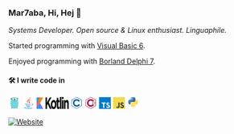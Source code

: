 ### Mar7aba, Hi, Hej 👋

*Systems Developer. Open source & Linux enthusiast. Linguaphile.*

Started programming with [Visual Basic 6](https://en.wikipedia.org/wiki/Visual_Basic).

Enjoyed programming with [Borland Delphi 7](https://winworldpc.com/product/delphi/70).


#### 🛠 I write code in
<img src="https://raw.githubusercontent.com/latiif/latiif/master/go.svg" alt="alt text" width="24"
height="24">
<img src="https://raw.githubusercontent.com/latiif/latiif/master/java.svg" alt="alt text" width="24" height="24">
<img src="https://raw.githubusercontent.com/latiif/latiif/master/kotlin.svg" alt="alt text" width="64" height="24">
<img src="https://raw.githubusercontent.com/latiif/latiif/master/c.svg" alt="alt text" width="24" height="24">
<img src="https://raw.githubusercontent.com/latiif/latiif/master/cplusplus.svg" alt="alt text" width="24" height="24">
<img src="https://raw.githubusercontent.com/latiif/latiif/master/ts.svg" alt="alt text" width="24" height="24">
<img src="https://raw.githubusercontent.com/latiif/latiif/master/js.svg" alt="alt text" width="24" height="24">
<img src="https://raw.githubusercontent.com/latiif/latiif/master/python.svg" alt="alt text" width="24" height="24">

[![Website](https://img.shields.io/badge/Website-latiif.se-blue?style=flat-square)](https://latiif.se)
